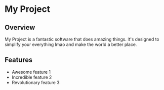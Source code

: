# My Project

## Overview

My Project is a fantastic software that does amazing things. It's designed to simplify your everything lmao and make the world a better place.

## Features

- Awesome feature 1
- Incredible feature 2
- Revolutionary feature 3

